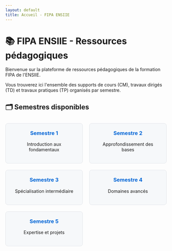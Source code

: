 ```yaml
---
layout: default
title: Accueil - FIPA ENSIIE
---
```


# 📚 FIPA ENSIIE - Ressources pédagogiques

Bienvenue sur la plateforme de ressources pédagogiques de la formation FIPA de l'ENSIIE.  

Vous trouverez ici l'ensemble des supports de cours (CM), travaux dirigés (TD) et travaux pratiques (TP) organisés par semestre.

## 🗂 Semestres disponibles

<div class="semester-grid">
  <a href="docs/Semestre%201" class="semester-card">
    <h3>Semestre 1</h3>
    <p>Introduction aux fondamentaux</p>
  </a>
  
  <a href="docs/Semestre%202" class="semester-card">
    <h3>Semestre 2</h3>
    <p>Approfondissement des bases</p>
  </a>

  <a href="docs/Semestre%203" class="semester-card">
    <h3>Semestre 3</h3>
    <p>Spécialisation intermédiaire</p>
  </a>

  <a href="docs/Semestre%204" class="semester-card">
    <h3>Semestre 4</h3>
    <p>Domaines avancés</p>
  </a>

  <a href="docs/Semestre%205" class="semester-card">
    <h3>Semestre 5</h3>
    <p>Expertise et projets</p>
  </a>
</div>

<style>
  .semester-grid {
    display: grid;
    grid-template-columns: repeat(auto-fill, minmax(200px, 1fr));
    gap: 20px;
    margin-top: 30px;
  }
  
  .semester-card {
    border: 1px solid #e1e4e8;
    border-radius: 8px;
    padding: 20px;
    text-align: center;
    transition: transform 0.2s, box-shadow 0.2s;
    color: inherit;
    text-decoration: none;
    background-color: #f6f8fa;
  }
  
  .semester-card:hover {
    transform: translateY(-5px);
    box-shadow: 0 4px 12px rgba(0,0,0,0.1);
    background-color: #ebf0f5;
  }
  
  .semester-card h3 {
    margin-top: 0;
    color: #0366d6;
  }
  
</style>

